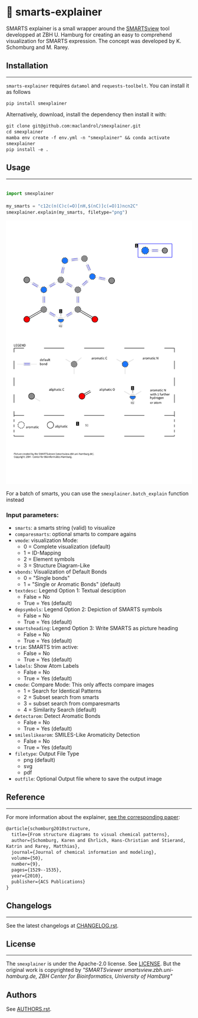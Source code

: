 # 👀 smarts-explainer

SMARTS explainer is a small wrapper around the [SMARTSview](https://smarts.plus/) tool developped at ZBH U. Hamburg for creating an easy to comprehend visualization for SMARTS expression. The concept was developed by K. Schomburg and M. Rarey.

## Installation
---

`smarts-explainer` requires `datamol` and `requests-toolbelt`. You can install it as follows
```shell
pip install smexplainer
```

Alternatively, download, install the dependency then install it with:

```shell
git clone git@github.com:maclandrol/smexplainer.git
cd smexplainer
mamba env create -f env.yml -n "smexplainer" && conda activate smexplainer
pip install -e . 
```
## Usage
---
```python

import smexplainer

my_smarts = "c12c(n(C)c(=O)[nH,$(nC)]c(=O)1)ncn2C"
smexplainer.explain(my_smarts, filetype="png")
```
![output.svg](./assets/output.svg)

For a batch of smarts, you can use the `smexplainer.batch_explain` function instead


### Input parameters:

- `smarts`: a smarts string (valid) to visualize
- `comparesmarts`: optional smarts to compare agains
- `vmode`: 	visualization Mode: 
  - 0 = Complete visualization (default)
  - 1 = ID-Mapping
  - 2 = Element symbols
  - 3 = Structure Diagram-Like
- `vbonds`: Visualization of Default Bonds
  - 0 = "Single bonds"
  - 1 = "Single or Aromatic Bonds" (default)
- `textdesc`: Legend Option 1: Textual desciption
  - False = No
  - True = Yes (default)
- `depsymbols`: Legend Option 2: Depiction of SMARTS symbols
  - False = No
  - True = Yes (default)
- `smartsheading`: Legend Option 3: Write SMARTS as picture heading
  - False = No
  - True = Yes (default)
- `trim`: SMARTS trim active:
  - False = No
  - True = Yes (default)
- `labels`: Show Atom Labels
  - False = No
  - True = Yes (default)
- `cmode`: Compare Mode: This only affects compare images
  - 1 = Search for Identical Patterns
  - 2 = Subset search from smarts
  - 3 = subset search from comparesmarts
  - 4 = Similarity Search (default)
- `detectarom`: Detect Aromatic Bonds
  - False = No
  - True = Yes (default)
- `smileslikearom`: SMILES-Like Aromaticity Detection
  - False = No
  - True = Yes (default)
- `filetype`: Output File Type
  - png (default)
  - svg
  - pdf
- `outfile`: Optional Output file where to save the output image


## Reference
---
For more information about the explainer, [see the corresponding paper](https://pubs.acs.org/doi/abs/10.1021/ci100209a):

```
@article{schomburg2010structure,
  title={From structure diagrams to visual chemical patterns},
  author={Schomburg, Karen and Ehrlich, Hans-Christian and Stierand, Katrin and Rarey, Matthias},
  journal={Journal of chemical information and modeling},
  volume={50},
  number={9},
  pages={1529--1535},
  year={2010},
  publisher={ACS Publications}
}
```

## Changelogs
---
See the latest changelogs at [CHANGELOG.rst](./CHANGELOG.rst).

## License
---
The `smexplainer` is under the Apache-2.0 license. See [LICENSE](LICENSE). But the original work is copyrighted by *"SMARTSviewer smartsview.zbh.uni-hamburg.de, ZBH Center for Bioinformatics, University of Hamburg"*

## Authors

See [AUTHORS.rst](./AUTHORS.rst).

